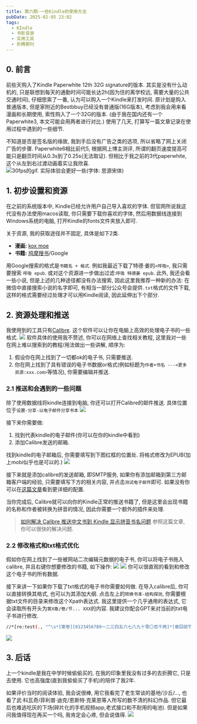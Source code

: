 ```yaml
---
title: 第六期-一些Kindle的使用方法
pubDate: 2025-02-05 23:02
tags:
  - KIndle
  - 书影音游
  - 实用工具
  - 折腾期刊
---
```

## 0. 前言
前些天购入了Kindle Paperwhite 12th 32G signature的版本. 其实是没有什么动机的, 只是联想到每天的通勤时间可能长达2h(因为住的离学校远, 需要大量的公共交通时间), 仔细思索了一番, 认为可以购入一个Kindle来打发时间. 原计划是购入普通版本, 但是家附近的Bestbbuy已经没有普通版(16G版本), 考虑到我会用来看漫画和长期使用, 索性购入了一个32G的版本. (由于我在国内还有一个Paperwhite3, 本文可能会用两者进行对比.) 使用了几天, 打算写一篇文章记录在使用过程中遇到的一些细节.

不知道是否是签名版的缘故, 我到手后没有广告之类的选项, 所以省略了网上关闭广告的步骤. Paperwhite6相比前代5, 根据网上博主测评, 所谓的翻页速度提高可能只是翻页时间从0.3s到了0.25s(无法取证). 但相比于我之前的3代paperwhite, 这个从左到右过渡动画着实让我欣喜.
![30fps的gif. 实际体验会更好一些(字体: 思源宋体)](https://r2.asyncx.top/2025/02/05/202502052333793.gif)


## 1. 初步设置和资源
在之前的系统版本中, Kindle已经允许用户自己导入喜欢的字体. 但官网所说我这代没有办法使用macos读取, 你只需要下载你喜欢的字体, 然后用数据线连接到Windows系统的电脑, 打开Kindle的fonts文件夹放入即可.

关于资源, 我的获取途径并不固定, 具体是如下2类.

- **漫画:** [kox moe](https://kox.moe/)
- **书籍:** [鸠摩搜书](https://www.jiumodiary.com/)/Google

用Google搜索的格式是`书籍名 + 格式`. 例如我最近下载了特德·姜的`<呼吸>`, 我只需要搜索 `呼吸 epub`. 或对这个资源进一步做出过滤:`呼吸 特德姜 epub`. 此外, 我还会看一些小说, 但是上述的几种途径都没有办法搜索, 因此这里我推荐一种新的办法: 在微信中直接搜索小说的名字即可, 有相当一部分公众号会提供`.txt`格式的文件下载, 这样的格式需要经过处理才可以用Kindle阅读, 因此延伸出下个部分.

## 2. 资源处理和推送

我使用到的工具只有[Calibre](https://calibre-ebook.com/download). 这个软件可以让你在电脑上高效的处理电子书的一些格式.
![](https://r2.asyncx.top/2025/02/05/202502052350135.webp)
软件具体的使用我不赘述, 你可以在网络上查找相关教程, 这里我对一些在网上难以搜索到的教程/用法做出一些讲解, 顺序为: 
1. 假设你在网上找到了一切都ok的电子书, 只需要推送.
2. 你在网上找到了具有错误的电子书数据or格式(例如标题为`作者+书名 ---<更多资源:xxx.com>`等情况), 你需要编辑并推送.


### 2.1 推送和会遇到的一些问题

除了使用数据线将kindle连接到电脑, 你还可以打开Calibre的邮件推送. 具体位置位于`设置-分享-以电子邮件分享书本`
![](https://r2.asyncx.top/2025/02/05/202502052356900.webp)

接下来你需要做:

1. 找到代表kindle的电子邮件(你可以在你的kindle中看到)
2. 添加Calibre发送的邮箱.

找到kindle的电子邮箱后, 你需要填写到下图红框的位置处. 将格式修改为EPUB(加上mobi似乎也是可以的.)
![](https://r2.asyncx.top/2025/02/05/202502052357536.webp)

接下来就是添加calibre的发送邮箱, 即SMTP服务, 如果你有添加邮箱到第三方邮箱客户端的经验, 只需要填写下方的相关内容, 并点击`测试电子邮件`即可. 如果没有你可以在[这篇文章](https://bookfere.com/post/11.html#cp_1_4)看到更详细的配置.

当你完成后, Calibre就可以向你的Kindle正常的推送书籍了, 但是这里会出现书籍的名称和作者被转换为拼音的情况, 因此你需要一个额外的插件来处理.

> [如何解决 Calibre 推送中文书到 Kindle 显示拼音书名问题](https://bookfere.com/post/1042.html) 参照这篇文章, 你可以很快的解决问题.

### 2.2 修改格式和txt格式优化

假如你在网上找到了一些被网站二次编辑元数据的电子书, 你可以将电子书拖入calibre, 并且右键你想要修改的书籍, 如下操作:
![](https://r2.asyncx.top/2025/02/06/202502060007128.webp)
![](https://r2.asyncx.top/2025/02/06/202502060008235.webp)
你可以很直观的看到和修改这个电子书的所有数据.

接下来讲一下如果你下载了txt格式的电子书你需要如何做. 在导入calibre后, 你可以直接转换其格式, 也可以为其添加大纲. 点击左上的`转换书本-结构探测`, 你需要根据txt文件的目录来修改这个Xpath表达式. 我这里提供一个几乎通用的表达式, 它会读取所有开头为`第X章/卷/节... XXX`的内容. 我建议你配合GPT来对当前的txt电子书进行修改.
```bash
//*[re:test(., "^\s*[第卷][0123456789一二三四五六七八九十零〇百千两]*[章回部节集卷].*", "i")]
```

![](https://r2.asyncx.top/2025/02/06/202502060009117.webp)


## 3. 后话
上一个kindle是我在中学时候偷偷买的, 在我的印象里我没有过多的去折腾它, 只是去使用. 它也高强度(直到我偷偷买了手机)的陪伴了我2年. 

如果评价当时的阅读体验, 我会说很棒, 用它我看完了老生常谈的基地/沙丘/..., 也看了武·科瓦奇/菲利普·迪克/恩斯特·克莱恩等人所写的数不清的科幻作品. 但它最后也难逃吃灰的下场(碎片化的手机视频app,老式接口和不耐用的电池). 但是如果问我值得现在再买一个吗, 我肯定会心疼, 但会说值得.
![](https://r2.asyncx.top/2025/02/06/202502060023654.webp)

